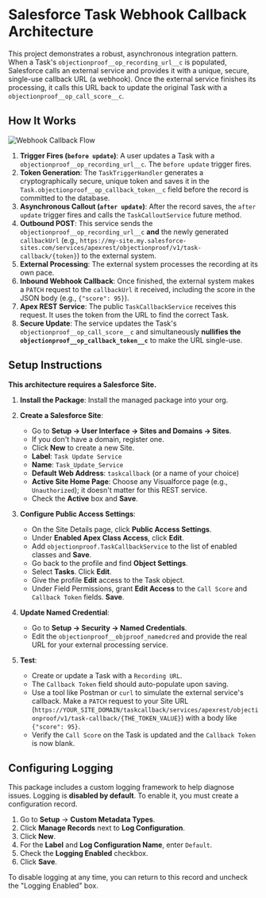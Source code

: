 # Salesforce Task Webhook Callback Architecture

This project demonstrates a robust, asynchronous integration pattern. When a Task's `objectionproof__op_recording_url__c` is populated, Salesforce calls an external service and provides it with a unique, secure, single-use callback URL (a webhook). Once the external service finishes its processing, it calls this URL back to update the original Task with a `objectionproof__op_call_score__c`.

## How It Works

![Webhook Callback Flow](https://i.imgur.com/8QG34X5.png)

1.  **Trigger Fires (`before update`)**: A user updates a Task with a `objectionproof__op_recording_url__c`. The `before update` trigger fires.
2.  **Token Generation**: The `TaskTriggerHandler` generates a cryptographically secure, unique token and saves it in the `Task.objectionproof__op_callback_token__c` field before the record is committed to the database.
3.  **Asynchronous Callout (`after update`)**: After the record saves, the `after update` trigger fires and calls the `TaskCalloutService` future method.
4.  **Outbound POST**: This service sends the `objectionproof__op_recording_url__c` **and** the newly generated `callbackUrl` (e.g., `https://my-site.my.salesforce-sites.com/services/apexrest/objectionproof/v1/task-callback/{token}`) to the external system.
5.  **External Processing**: The external system processes the recording at its own pace.
6.  **Inbound Webhook Callback**: Once finished, the external system makes a `PATCH` request to the `callbackUrl` it received, including the score in the JSON body (e.g., `{"score": 95}`).
7.  **Apex REST Service**: The public `TaskCallbackService` receives this request. It uses the token from the URL to find the correct Task.
8.  **Secure Update**: The service updates the Task's `objectionproof__op_call_score__c` and simultaneously **nullifies the `objectionproof__op_callback_token__c`** to make the URL single-use.

## Setup Instructions

**This architecture requires a Salesforce Site.**

1.  **Install the Package**: Install the managed package into your org.

2.  **Create a Salesforce Site**:
    * Go to **Setup -> User Interface -> Sites and Domains -> Sites**.
    * If you don't have a domain, register one.
    * Click **New** to create a new Site.
    * **Label**: `Task Update Service`
    * **Name**: `Task_Update_Service`
    * **Default Web Address**: `taskcallback` (or a name of your choice)
    * **Active Site Home Page**: Choose any Visualforce page (e.g., `Unauthorized`); it doesn't matter for this REST service.
    * Check the **Active** box and **Save**.

3.  **Configure Public Access Settings**:
    * On the Site Details page, click **Public Access Settings**.
    * Under **Enabled Apex Class Access**, click **Edit**.
    * Add `objectionproof.TaskCallbackService` to the list of enabled classes and **Save**.
    * Go back to the profile and find **Object Settings**.
    * Select **Tasks**. Click **Edit**.
    * Give the profile **Edit** access to the Task object.
    * Under Field Permissions, grant **Edit Access** to the `Call Score` and `Callback Token` fields. **Save**.

4.  **Update Named Credential**:
    * Go to **Setup -> Security -> Named Credentials**.
    * Edit the `objectionproof__objproof_namedcred` and provide the real URL for your external processing service.

5.  **Test**:
    * Create or update a Task with a `Recording URL`.
    * The `Callback Token` field should auto-populate upon saving.
    * Use a tool like Postman or `curl` to simulate the external service's callback. Make a `PATCH` request to your Site URL (`https://YOUR_SITE_DOMAIN/taskcallback/services/apexrest/objectionproof/v1/task-callback/{THE_TOKEN_VALUE}`) with a body like `{"score": 95}`.
    * Verify the `Call Score` on the Task is updated and the `Callback Token` is now blank.

## Configuring Logging

This package includes a custom logging framework to help diagnose issues. Logging is **disabled by default**. To enable it, you must create a configuration record.

1.  Go to **Setup** -> **Custom Metadata Types**.
2.  Click **Manage Records** next to **Log Configuration**.
3.  Click **New**.
4.  For the **Label** and **Log Configuration Name**, enter `Default`.
5.  Check the **Logging Enabled** checkbox.
6.  Click **Save**.

To disable logging at any time, you can return to this record and uncheck the "Logging Enabled" box.

